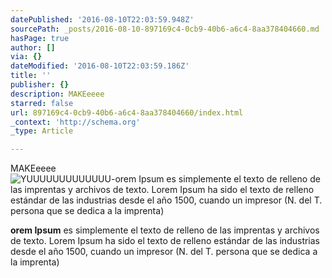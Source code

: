 ```yaml
---
datePublished: '2016-08-10T22:03:59.948Z'
sourcePath: _posts/2016-08-10-897169c4-0cb9-40b6-a6c4-8aa378404660.md
hasPage: true
author: []
via: {}
dateModified: '2016-08-10T22:03:59.186Z'
title: ''
publisher: {}
description: MAKEeeee
starred: false
url: 897169c4-0cb9-40b6-a6c4-8aa378404660/index.html
_context: 'http://schema.org'
_type: Article

---
```

MAKEeeee
![YUUUUUUUUUUUUU-orem Ipsum es simplemente el texto de relleno de las imprentas y archivos de texto. Lorem Ipsum ha sido el texto de relleno estándar de las industrias desde el año 1500, cuando un impresor (N. del T. persona que se dedica a la imprenta) ](https://the-grid-user-content.s3-us-west-2.amazonaws.com/dc042dc3-dbef-4a84-b7da-34f69c80df0a.jpg)

**orem Ipsum** es simplemente el texto de relleno de las imprentas y archivos de texto. Lorem Ipsum ha sido el texto de relleno estándar de las industrias desde el año 1500, cuando un impresor (N. del T. persona que se dedica a la imprenta)